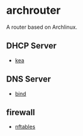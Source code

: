 # archrouter
A router based on Archlinux.


## DHCP Server
- [kea](https://www.isc.org/kea/)

## DNS Server
- [bind](https://www.isc.org/bind/)

## firewall
- [nftables](https://netfilter.org/projects/nftables/)
